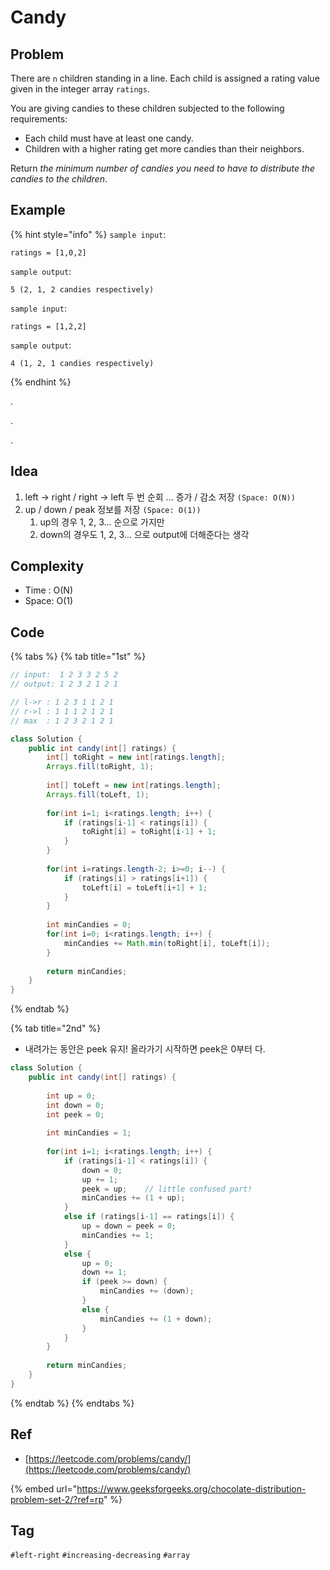 # Candy

## Problem

There are `n` children standing in a line. Each child is assigned a rating value given in the integer array `ratings`.

You are giving candies to these children subjected to the following requirements:

* Each child must have at least one candy.
* Children with a higher rating get more candies than their neighbors.

Return _the minimum number of candies you need to have to distribute the candies to the children_.  

## Example

{% hint style="info" %}
`sample input`: 

```text
ratings = [1,0,2]
```

`sample output`: 

```text
5 (2, 1, 2 candies respectively)
```



`sample input`: 

```text
ratings = [1,2,2]
```

`sample output`: 

```text
4 (1, 2, 1 candies respectively)
```
{% endhint %}

.

.

.



## Idea

1. left -&gt; right / right -&gt; left 두 번 순회 ... 증가 / 감소 저장  `(Space: O(N))`
2. up / down / peak 정보를 저장 `(Space: O(1))`
   1. up의 경우 1, 2, 3... 순으로 가지만
   2. down의 경우도 1, 2, 3... 으로 output에 더해준다는 생각

## Complexity

* Time : O\(N\)
* Space: O\(1\)

## Code 

{% tabs %}
{% tab title="1st" %}


```java
// input:  1 2 3 3 2 5 2
// output: 1 2 3 2 1 2 1

// l->r : 1 2 3 1 1 2 1
// r->l : 1 1 1 2 1 2 1
// max  : 1 2 3 2 1 2 1

class Solution {
    public int candy(int[] ratings) {
        int[] toRight = new int[ratings.length];
        Arrays.fill(toRight, 1);
        
        int[] toLeft = new int[ratings.length];
        Arrays.fill(toLeft, 1);
        
        for(int i=1; i<ratings.length; i++) {
            if (ratings[i-1] < ratings[i]) {
                toRight[i] = toRight[i-1] + 1;
            }
        }
        
        for(int i=ratings.length-2; i>=0; i--) {
            if (ratings[i] > ratings[i+1]) {
                toLeft[i] = toLeft[i+1] + 1;
            }
        }
        
        int minCandies = 0;
        for(int i=0; i<ratings.length; i++) {
            minCandies += Math.min(toRight[i], toLeft[i]);
        }
        
        return minCandies;
    }
}
```
{% endtab %}

{% tab title="2nd" %}
* 내려가는 동안은 peek 유지! 올라가기 시작하면 peek은 0부터 다.

```java
class Solution {
    public int candy(int[] ratings) {
        
        int up = 0;
        int down = 0;
        int peek = 0;
        
        int minCandies = 1;
        
        for(int i=1; i<ratings.length; i++) {
            if (ratings[i-1] < ratings[i]) {
                down = 0;
                up += 1;
                peek = up;    // little confused part!
                minCandies += (1 + up);        
            }
            else if (ratings[i-1] == ratings[i]) {
                up = down = peek = 0;
                minCandies += 1;
            }
            else {
                up = 0;
                down += 1;
                if (peek >= down) {
                    minCandies += (down); 
                }
                else {
                    minCandies += (1 + down);
                }
            }
        }
        
        return minCandies;
    }
}
```
{% endtab %}
{% endtabs %}



## Ref

* [https://leetcode.com/problems/candy/](https://leetcode.com/problems/candy/)

{% embed url="https://www.geeksforgeeks.org/chocolate-distribution-problem-set-2/?ref=rp" %}



## Tag

`#left-right` `#increasing-decreasing` `#array`

